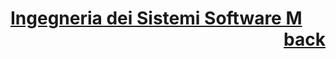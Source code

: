 # [Ingegneria dei Sistemi Software M](https://www.unibo.it/it/studiare/dottorati-master-specializzazioni-e-altra-formazione/insegnamenti?codiceMateria=72939&annoAccademico=2024&codiceCorso=5826&single=True&search=True) <div style="text-align: right"> [back](../Appunti.md) </div>
